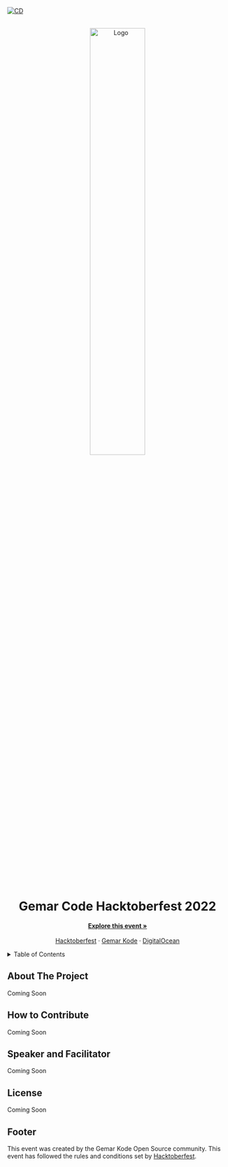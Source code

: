 [![CD](https://github.com/gemarkode/hacktoberfest/actions/workflows/pages.yml/badge.svg?branch=main)](https://github.com/gemarkode/hacktoberfest/actions/workflows/pages.yml)

<!-- PROJECT LOGO -->
<br />
<div align="center">
  <a href="https://www.gemarkode.or.id/hacktoberfest/">
    <img src="https://raw.githubusercontent.com/gemarkode/hacktoberfest/main/.github/hacktoberfest.png" alt="Logo" width="50%">
  </a>

  <h1 align="center">Gemar Code Hacktoberfest 2022</h3>

  <p align="center">
    <a href="https://www.gemarkode.or.id/hacktoberfest/"><strong>Explore this event »</strong></a>
    <br />
    <br />
    <a href="https://hacktoberfest.com/">Hacktoberfest</a>
    ·
    <a href="https://www.gemarkode.or.id">Gemar Kode</a>
    ·
    <a href="https://www.digitalocean.com/">DigitalOcean</a>
  </p>
</div>



<!-- TABLE OF CONTENTS -->
<details>
  <summary>Table of Contents</summary>
  <ol>
    <li>
      <a href="#about-the-project">About The Project</a>
    </li>
    <li>
    <a href="#how-to-contribute">How to Contribute</a>
    </li>
    <li><a href="#speaker-and-facilitator">Speaker and Facilitator</a></li>
     <li>
    <a href="#license">License</a>
    </li>
    <li><a href="#footer">Footer</a></li> 
  </ol>
</details>



<!-- ABOUT THE PROJECT -->
## About The Project

Coming Soon

<!-- How to Contribute -->
## How to Contribute

Coming Soon

<!-- Speaker and Facilitator -->
## Speaker and Facilitator

Coming Soon

<!-- LICENSE -->
## License

Coming Soon

<!-- Footer -->
## Footer

This event was created by the Gemar Kode Open Source community. This event has followed the rules and conditions set by [Hacktoberfest](https://hacktoberfest.com/events/).
